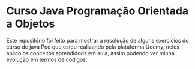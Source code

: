 # Curso Java Programação Orientada a Objetos

<p> Este repositório foi feito para mostrar a resolução de alguns 
exercícios do curso de java Poo que estou realizando pela plataforma Udemy, neles aplico os conceitos aprendidods em aula, assim podendo ver 
minha evolução em termos de códigos.</p>

